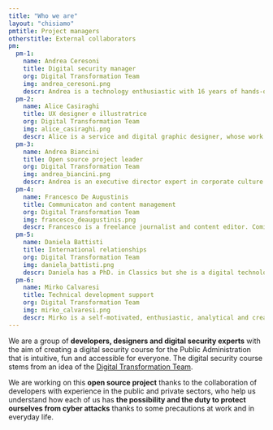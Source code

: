 ```yaml
---
title: "Who we are"
layout: "chisiamo"
pmtitle: Project managers
otherstitle: External collaborators
pm:
  pm-1:
    name: Andrea Ceresoni
    title: Digital security manager
    org: Digital Transformation Team
    img: andrea_ceresoni.png
    descr: Andrea is a technology enthusiastic with 16 years of hands-on of experience in Computer Security, Operating systems and Cloud security architectures. He has been working for e-commerce, telco an startup companies.
  pm-2:
    name: Alice Casiraghi
    title: UX designer e illustratrice
    org: Digital Transformation Team
    img: alice_casiraghi.png
    descr: Alice is a service and digital graphic designer, whose work spans from consultancy and design research to branding, illustration, UX and UI design.
  pm-3:
    name: Andrea Biancini
    title: Open source project leader
    org: Digital Transformation Team
    img: andrea_biancini.png
    descr: Andrea is an executive director expert in corporate culture development, strategy definition and organizational design, with 15 years of experience within leading international companies/research institutes.
  pm-4:
    name: Francesco De Augustinis
    title: Communicaton and content management
    org: Digital Transformation Team
    img: francesco_deaugustinis.png
    descr: Francesco is a freelance journalist and content editor. Comics & graphic novels lover, he couldn’t help to take part to this crazy Security Awareness project!
  pm-5:
    name: Daniela Battisti
    title: International relationships
    org: Digital Transformation Team
    img: daniela_battisti.png
    descr: Daniela has a PhD. in Classics but she is a digital technology enthusiast. Daniela is Head of  the International Relations in the Digital Transformation Team.
  pm-6:
    name: Mirko Calvaresi
    title: Technical development support
    org: Digital Transformation Team
    img: mirko_calvaresi.png
    descr: Mirko is a self-motivated, enthusiastic, analytical and creative agile developer and architect with over 20 years software development experience.
---
```


We are a group of **developers, designers and digital security experts** with the aim of creating a digital security course for the Public Administration that is intuitive, fun and accessible for everyone. The digital security course stems from an idea of the [Digital Transformation Team](https://teamdigitale.governo.it/en).

We are working on this **open source project** thanks to the collaboration of developers with experience in the public and private sectors, who help us understand how each of us has **the possibility and the duty to protect ourselves from cyber attacks** thanks to some precautions at work and in everyday life.
